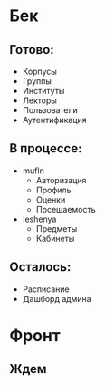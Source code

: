 # Бек
## Готово:
- Корпусы
- Группы
- Институты
- Лекторы
- Пользователи
- Аутентификация

## В процессе:
- mufln
  - Авторизация
  - Профиль
  - Оценки
  - Посещаемость
- leshenya
  - Предметы
  - Кабинеты

## Осталось:
- Расписание
- Дашборд админа

# Фронт
## Ждем
